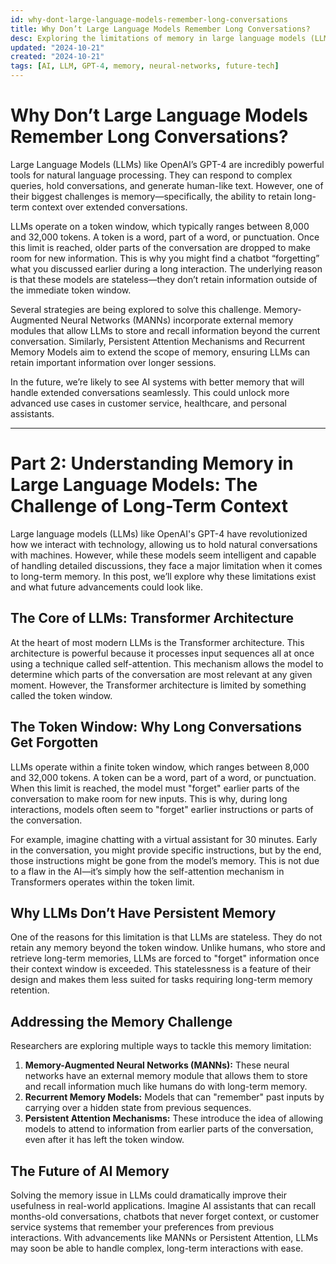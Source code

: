 ```yaml
---
id: why-dont-large-language-models-remember-long-conversations
title: Why Don’t Large Language Models Remember Long Conversations?
desc: Exploring the limitations of memory in large language models (LLMs) like OpenAI’s GPT-4 and potential future advancements.
updated: "2024-10-21"
created: "2024-10-21"
tags: [AI, LLM, GPT-4, memory, neural-networks, future-tech]
---
```


# Why Don’t Large Language Models Remember Long Conversations?

Large Language Models (LLMs) like OpenAI’s GPT-4 are incredibly powerful tools for natural language processing. They can respond to complex queries, hold conversations, and generate human-like text. However, one of their biggest challenges is memory—specifically, the ability to retain long-term context over extended conversations.

LLMs operate on a token window, which typically ranges between 8,000 and 32,000 tokens. A token is a word, part of a word, or punctuation. Once this limit is reached, older parts of the conversation are dropped to make room for new information. This is why you might find a chatbot “forgetting” what you discussed earlier during a long interaction. The underlying reason is that these models are stateless—they don’t retain information outside of the immediate token window.

Several strategies are being explored to solve this challenge. Memory-Augmented Neural Networks (MANNs) incorporate external memory modules that allow LLMs to store and recall information beyond the current conversation. Similarly, Persistent Attention Mechanisms and Recurrent Memory Models aim to extend the scope of memory, ensuring LLMs can retain important information over longer sessions.

In the future, we’re likely to see AI systems with better memory that will handle extended conversations seamlessly. This could unlock more advanced use cases in customer service, healthcare, and personal assistants.

---

# Part 2: Understanding Memory in Large Language Models: The Challenge of Long-Term Context

Large language models (LLMs) like OpenAI's GPT-4 have revolutionized how we interact with technology, allowing us to hold natural conversations with machines. However, while these models seem intelligent and capable of handling detailed discussions, they face a major limitation when it comes to long-term memory. In this post, we’ll explore why these limitations exist and what future advancements could look like.

## The Core of LLMs: Transformer Architecture

At the heart of most modern LLMs is the Transformer architecture. This architecture is powerful because it processes input sequences all at once using a technique called self-attention. This mechanism allows the model to determine which parts of the conversation are most relevant at any given moment. However, the Transformer architecture is limited by something called the token window.

## The Token Window: Why Long Conversations Get Forgotten

LLMs operate within a finite token window, which ranges between 8,000 and 32,000 tokens. A token can be a word, part of a word, or punctuation. When this limit is reached, the model must "forget" earlier parts of the conversation to make room for new inputs. This is why, during long interactions, models often seem to "forget" earlier instructions or parts of the conversation.

For example, imagine chatting with a virtual assistant for 30 minutes. Early in the conversation, you might provide specific instructions, but by the end, those instructions might be gone from the model’s memory. This is not due to a flaw in the AI—it’s simply how the self-attention mechanism in Transformers operates within the token limit.

## Why LLMs Don’t Have Persistent Memory

One of the reasons for this limitation is that LLMs are stateless. They do not retain any memory beyond the token window. Unlike humans, who store and retrieve long-term memories, LLMs are forced to "forget" information once their context window is exceeded. This statelessness is a feature of their design and makes them less suited for tasks requiring long-term memory retention.

## Addressing the Memory Challenge

Researchers are exploring multiple ways to tackle this memory limitation:
1. **Memory-Augmented Neural Networks (MANNs):** These neural networks have an external memory module that allows them to store and recall information much like humans do with long-term memory.
2. **Recurrent Memory Models:** Models that can "remember" past inputs by carrying over a hidden state from previous sequences.
3. **Persistent Attention Mechanisms:** These introduce the idea of allowing models to attend to information from earlier parts of the conversation, even after it has left the token window.

## The Future of AI Memory

Solving the memory issue in LLMs could dramatically improve their usefulness in real-world applications. Imagine AI assistants that can recall months-old conversations, chatbots that never forget context, or customer service systems that remember your preferences from previous interactions. With advancements like MANNs or Persistent Attention, LLMs may soon be able to handle complex, long-term interactions with ease.
